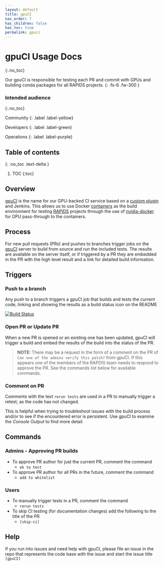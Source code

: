 ```yaml
---
layout: default
title: gpuCI
nav_order: 7
has_children: false
has_toc: true
permalink: gpuci
---
```


# gpuCI Usage Docs
{:.no_toc}

Our gpuCI is responsible for testing each PR and commit with GPUs and building conda packages for all RAPIDS projects.
{: .fs-6 .fw-300 }

### Intended audience
{:.no_toc}

Community
{: .label .label-yellow}

Developers
{: .label .label-green}

Operations
{: .label .label-purple}

## Table of contents
{: .no_toc .text-delta }

1. TOC
{:toc}

## Overview

[gpuCI](http://gpuci.gpuopenanalytics.com) is the name for our GPU-backed CI service based on a [custom plugin](https://github.com/gpuopenanalytics/remote-docker-plugin) and Jenkins. This allows us to use Docker [containers](https://github.com/rapidsai/gpuci-build-environment) as the build environment for testing [RAPIDS](http://rapids.ai/) projects through the use of [nvidia-docker](https://github.com/NVIDIA/nvidia-docker) for GPU pass-through to the containers.

## Process

For new pull requests (PRs) and pushes to branches trigger jobs on the [gpuCI](http://gpuci.gpuopenanalytics.com) server to build from source and run the included tests. The results are available on the server itself, or if triggered by a PR they are embedded in the PR with the high level result and a link for detailed build information.

## Triggers

### Push to a branch

Any push to a branch triggers a gpuCI job that builds and tests the current code, linking and showing the results as a build status icon on the README

[![Build Status](https://gpuci.gpuopenanalytics.com/buildStatus/icon?job=gpuCI%2Fcudf%2Fbranches%2Fcudf-master)](https://gpuci.gpuopenanalytics.com/view/gpuCI%20-%20build-master/job/gpuCI/job/cudf/job/branches/job/cudf-master/)

### Open PR or Update PR

When a new PR is opened or an existing one has been updated, gpuCI will trigger a build and embed the results of the build into the status of the PR.

> **NOTE:** There may be a request in the form of a comment on the PR of `Can one of the admins verify this patch?` from gpuCI. If this appears one of the members of the RAPDIS team needs to respond to approve the PR. See the commands list below for available commands.

### Comment on PR

Comments with the text `rerun tests` are used in a PR to manually trigger a retest; as the code has not changed.

This is helpful when trying to troubleshoot issues with the build process and/or to see if the encountered error is persistent. Use gpuCI to examine the _Console Output_ to find more detail.

## Commands

### Admins - Approving PR builds

* To approve PR author for just the current PR, comment the command
  * `ok to test`
* To approve PR author for all PRs in the future, comment the command
  * `add to whitelist`

### Users

* To manually trigger tests in a PR, comment the command
  * `rerun tests`
* To skip CI testing (for documentation changes) add the following to the title of the PR
  * `[skip-ci]`

## Help

If you run into issues and need help with gpuCI, please file an issue in the repo that represents the code base with the issue and start the issue title `[gpuCI]`
